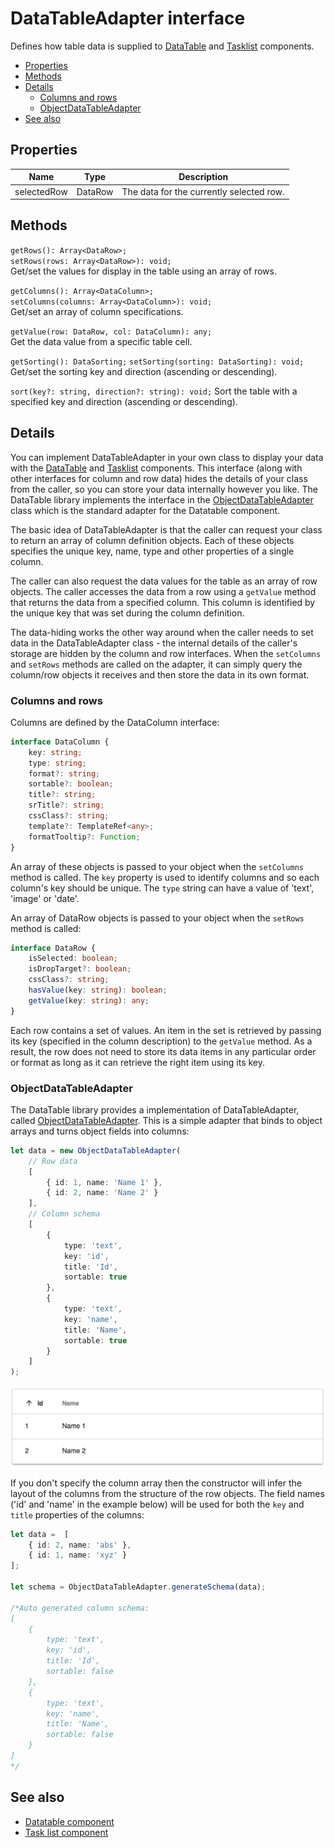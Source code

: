 # DataTableAdapter interface

Defines how table data is supplied to [DataTable](datatable.component.md)
and [Tasklist](task-list.component.md) components.

<!-- markdown-toc start - Don't edit this section.  npm run toc to generate it-->

<!-- toc -->

- [Properties](#properties)
- [Methods](#methods)
- [Details](#details)
  * [Columns and rows](#columns-and-rows)
  * [ObjectDataTableAdapter](#objectdatatableadapter)
- [See also](#see-also)

<!-- tocstop -->

<!-- markdown-toc end -->

## Properties

| Name | Type | Description |
| --- | --- | --- |
| selectedRow | DataRow | The data for the currently selected row. |

## Methods

`getRows(): Array<DataRow>;`<br/>
`setRows(rows: Array<DataRow>): void;`<br/>
Get/set the values for display in the table using an array of rows.

`getColumns(): Array<DataColumn>;`<br/>
`setColumns(columns: Array<DataColumn>): void;`<br/>
Get/set an array of column specifications.

`getValue(row: DataRow, col: DataColumn): any;`<br/>
Get the data value from a specific table cell.

`getSorting(): DataSorting;`
`setSorting(sorting: DataSorting): void;`
Get/set the sorting key and direction (ascending or descending).

`sort(key?: string, direction?: string): void;`
Sort the table with a specified key and direction (ascending or descending).


## Details

You can implement DataTableAdapter in your own class to display your data with the [DataTable](datatable.component.md)
and [Tasklist](task-list.component.md) components.
This interface (along with other interfaces for column and row data) hides the details of your class from the caller, so you can store your data internally however you like. The DataTable library implements the interface in the [ObjectDataTableAdapter](#objectdatatableadapter) class which is the standard adapter for the Datatable component.

The basic idea of DataTableAdapter is that the caller can request your class to return an array of column
definition objects. Each of these objects specifies the unique key, name, type and other properties of a single column.

The caller can also request the data values for the table as an array of row objects. The caller accesses the data from a row using a `getValue` method that returns the data from a specified column. This column is identified by the unique key that was set during the column definition.

The data-hiding works the other way around when the caller needs to set data in the DataTableAdapter class - the internal
details of the caller's storage are hidden by the column and row interfaces. When the `setColumns` and `setRows` methods are
called on the adapter, it can simply query the column/row objects it receives and then store the data in its own format.

### Columns and rows

Columns are defined by the DataColumn interface:

```ts
interface DataColumn {
    key: string;
    type: string;
    format?: string;
    sortable?: boolean;
    title?: string;
    srTitle?: string;
    cssClass?: string;
    template?: TemplateRef<any>;
    formatTooltip?: Function;
}
```

An array of these objects is passed to your object when the `setColumns` method is called.  The `key` property is used to identify columns and so each column's key should be unique. The `type` string can have a value of 'text', 'image' or 'date'.

An array of DataRow objects is passed to your object when the `setRows` method is called:

```ts
interface DataRow {
    isSelected: boolean;
    isDropTarget?: boolean;
    cssClass?: string;
    hasValue(key: string): boolean;
    getValue(key: string): any;
}
```

Each row contains a set of values. An item in the set is retrieved by passing its key (specified in the column description) to the `getValue` method. As a result, the row does not need to store its data items in any particular order or format as long as it can retrieve the right item using its key.

### ObjectDataTableAdapter

The DataTable library provides a implementation of DataTableAdapter, called
[ObjectDataTableAdapter](https://github.com/Alfresco/alfresco-ng2-components/blob/master/ng2-components/ng2-alfresco-datatable/src/data/object-datatable-adapter.ts). This is a simple adapter that binds to object arrays and turns object fields into columns:

```ts
let data = new ObjectDataTableAdapter(
    // Row data
    [
        { id: 1, name: 'Name 1' },
        { id: 2, name: 'Name 2' }
    ],
    // Column schema
    [
        { 
            type: 'text', 
            key: 'id', 
            title: 'Id', 
            sortable: true 
        },
        {
            type: 'text', 
            key: 'name', 
            title: 'Name', 
            sortable: true
        }
    ]
);
```

![DataTable demo](docassets/images/datatable-demo.png)

If you don't specify the column array then the constructor will infer the layout of the columns from
the structure of the row objects. The field names ('id' and 'name' in the example below) will be used
for both the `key` and `title` properties of the columns:

```ts
let data =  [
    { id: 2, name: 'abs' },
    { id: 1, name: 'xyz' }
];

let schema = ObjectDataTableAdapter.generateSchema(data);

/*Auto generated column schema:
[
    { 
        type: 'text', 
        key: 'id', 
        title: 'Id', 
        sortable: false 
    },
    {
        type: 'text', 
        key: 'name', 
        title: 'Name', 
        sortable: false
    }
] 
*/

```

<!-- Don't edit the See also section. Edit seeAlsoGraph.json and run config/generateSeeAlso.js -->
<!-- seealso start -->
## See also

- [Datatable component](datatable.component.md)
- [Task list component](task-list.component.md)
<!-- seealso end -->